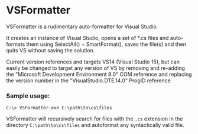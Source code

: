 # VSFormatter

VSFormatter is a rudimentary auto-formatter for Visual Studio.

It creates an instance of Visual Studio, opens a set of *.cs files and
auto-formats them using SelectAll() + SmartFormat(), saves the file(s)
and then quits VS without saving the solution.

Current version references and targets VS14 (Visual Studio 15), but can
easily be changed to target any version of VS by removing and re-adding
the "Microsoft Development Environment 8.0" COM reference and replacing
the version number in the "VisualStudio.DTE.14.0" ProgID reference

### Sample usage:

```
C:\> VSFormatter.exe C:\path\to\cs\files
```

VSFormatter will recursively search for files with the `.cs` extension in the directory `C:\path\to\cs\files` and autoformat any syntactically valid file.
